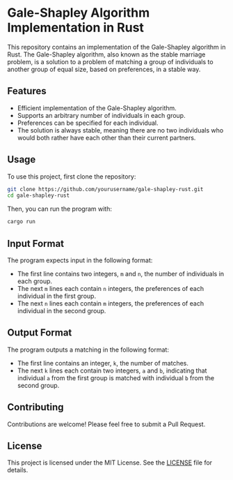 # Gale-Shapley Algorithm Implementation in Rust

This repository contains an implementation of the Gale-Shapley algorithm in Rust. The Gale-Shapley algorithm, also known as the stable marriage problem, is a solution to a problem of matching a group of individuals to another group of equal size, based on preferences, in a stable way.

## Features

- Efficient implementation of the Gale-Shapley algorithm.
- Supports an arbitrary number of individuals in each group.
- Preferences can be specified for each individual.
- The solution is always stable, meaning there are no two individuals who would both rather have each other than their current partners.

## Usage

To use this project, first clone the repository:

```bash
git clone https://github.com/yourusername/gale-shapley-rust.git
cd gale-shapley-rust
```

Then, you can run the program with:

```bash
cargo run
```

## Input Format

The program expects input in the following format:

- The first line contains two integers, `m` and `n`, the number of individuals in each group.
- The next `m` lines each contain `n` integers, the preferences of each individual in the first group.
- The next `n` lines each contain `m` integers, the preferences of each individual in the second group.

## Output Format

The program outputs a matching in the following format:

- The first line contains an integer, `k`, the number of matches.
- The next `k` lines each contain two integers, `a` and `b`, indicating that individual `a` from the first group is matched with individual `b` from the second group.

## Contributing

Contributions are welcome! Please feel free to submit a Pull Request.

## License

This project is licensed under the MIT License. See the [LICENSE](LICENSE) file for details.

